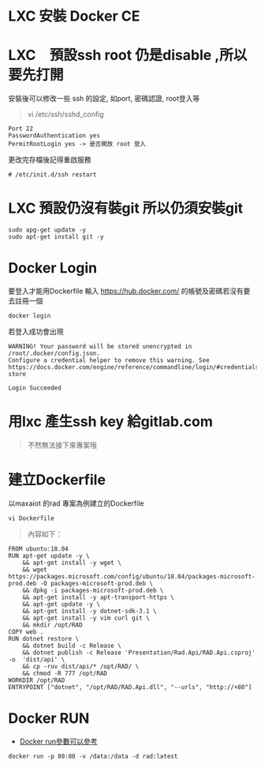 LXC 安裝 Docker CE
===

# LXC　預設ssh root 仍是disable ,所以要先打開 
安裝後可以修改一些 ssh 的設定, 如port, 密碼認證, root登入等
>vi /etc/ssh/sshd_config
```
Port 22
PasswordAuthentication yes
PermitRootLogin yes -> 是否開放 root 登入
```
更改完存檔後記得重啟服務
```
# /etc/init.d/ssh restart
```

# LXC 預設仍沒有裝git 所以仍須安裝git
```
sudo apg-get update -y 
sudo apt-get install git -y
```
# Docker Login
要登入才能用Dockerfile
輸入 https://hub.docker.com/ 的帳號及密碼若沒有要去註冊一個
```
docker login
```
若登入成功會出現
```
WARNING! Your password will be stored unencrypted in /root/.docker/config.json.
Configure a credential helper to remove this warning. See
https://docs.docker.com/engine/reference/commandline/login/#credentials-store

Login Succeeded
```
# 用lxc 產生ssh key 給gitlab.com
> 不然無法接下來專案哦
# 建立Dockerfile
以maxaiot 的rad 專案為例建立的Dockerfile
```
vi Dockerfile
```
>內容如下：
```
FROM ubuntu:18.04
RUN apt-get update -y \
    && apt-get install -y wget \
    && wget https://packages.microsoft.com/config/ubuntu/18.04/packages-microsoft-prod.deb -O packages-microsoft-prod.deb \
    && dpkg -i packages-microsoft-prod.deb \
    && apt-get install -y apt-transport-https \
    && apt-get update -y \
    && apt-get install -y dotnet-sdk-3.1 \
    && apt-get install -y vim curl git \
    && mkdir /opt/RAD 
COPY web .
RUN dotnet restore \
    && dotnet build -c Release \
    && dotnet publish -c Release 'Presentation/Rad.Api/RAD.Api.csproj' -o  'dist/api' \
    && cp -ruv dist/api/* /opt/RAD/ \
    && chmod -R 777 /opt/RAD
WORKDIR /opt/RAD
ENTRYPOINT ["dotnet", "/opt/RAD/RAD.Api.dll", "--urls", "http://+80"]
```
# Docker RUN
* [Docker run參數可以參考](https://www.runoob.com/docker/docker-run-command.html)
```
docker run -p 80:80 -v /data:/data -d rad:latest
```
